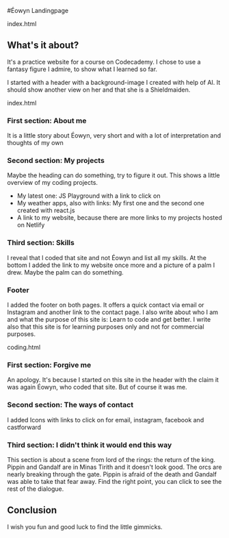 #Éowyn Landingpage

index.html

## What's it about?

It's a practice website for a course on Codecademy. I chose to use a fantasy figure I admire, to show what I learned so far.

I started with a header with a background-image I created with help of AI. It should show another view on her and that she is a Shieldmaiden.

index.html

### First section: About me

It is a little story about Éowyn, very short and with a lot of interpretation and thoughts of my own

### Second section: My projects

Maybe the heading can do something, try to figure it out. This shows a little overview of my coding projects.

- My latest one: JS Playground with a link to click on
- My weather apps, also with links: My first one and the second one created with react.js
- A link to my website, because there are more links to my projects hosted on Netlify

### Third section: Skills

I reveal that I coded that site and not Éowyn and list all my skills. At the bottom I added the link to my website once more and a picture of a palm I drew. Maybe the palm can do something.

### Footer

I added the footer on both pages. It offers a quick contact via email or Instagram and another link to the contact page. I also write about who I am and what the purpose of this site is: Learn to code and get better. I write also that this site is for learning purposes only and not for commercial purposes.

coding.html

### First section: Forgive me

An apology. It's because I started on this site in the header with the claim it was again Éowyn, who coded that site. But of course it was me.

### Second section: The ways of contact

I added Icons with links to click on for email, instagram, facebook and castforward

### Third section: I didn't think it would end this way

This section is about a scene from lord of the rings: the return of the king. Pippin and Gandalf are in Minas Tirith and it doesn't look good. The orcs are nearly breaking through the gate. Pippin is afraid of the death and Gandalf was able to take that fear away. Find the right point, you can click to see the rest of the dialogue.

## Conclusion

I wish you fun and good luck to find the little gimmicks.
